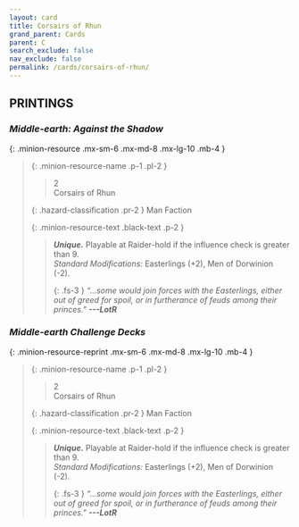```yaml
---
layout: card
title: Corsairs of Rhun
grand_parent: Cards
parent: C
search_exclude: false
nav_exclude: false
permalink: /cards/corsairs-of-rhun/
---
```


## PRINTINGS


### _Middle-earth: Against the Shadow_

{: .minion-resource .mx-sm-6 .mx-md-8 .mx-lg-10 .mb-4 }
> {: .minion-resource-name .p-1 .pl-2 }
> > <div class="hazard-mp">2</div>
> > <div class="card-name">Corsairs of Rhun</div>
>
> {: .hazard-classification .pr-2 }
> Man Faction
>
> {: .minion-resource-text .black-text .p-2 }
> > _**Unique.**_ Playable at Raider-hold if the influence check is greater than 9. <br>_Standard Modifications:_ Easterlings (+2), Men of Dorwinion (-2). 
> > 
> > {: .fs-3 } 
> > _“...some would join forces with the Easterlings, either out of greed for spoil, or in furtherance of feuds among their princes."_ ***---&#65279;LotR*** 
> 

### _Middle-earth Challenge Decks_

{: .minion-resource-reprint .mx-sm-6 .mx-md-8 .mx-lg-10 .mb-4 }
> {: .minion-resource-name .p-1 .pl-2 }
> > <div class="hazard-mp">2</div>
> > <div class="card-name">Corsairs of Rhun</div>
>
> {: .hazard-classification .pr-2 }
> Man Faction
>
> {: .minion-resource-text .black-text .p-2 }
> > _**Unique.**_ Playable at Raider-hold if the influence check is greater than 9. <br>_Standard Modifications:_ Easterlings (+2), Men of Dorwinion (-2). 
> > 
> > {: .fs-3 } 
> > _“...some would join forces with the Easterlings, either out of greed for spoil, or in furtherance of feuds among their princes."_ ***---&#65279;LotR*** 
> 
